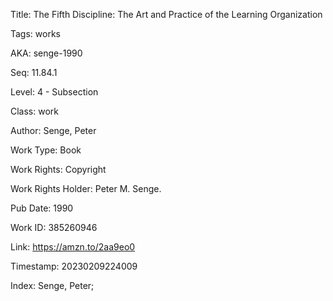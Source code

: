 Title:  The Fifth Discipline: The Art and Practice of the Learning Organization

Tags:   works

AKA:    senge-1990

Seq:    11.84.1

Level:  4 - Subsection

Class:  work

Author: Senge, Peter

Work Type: Book

Work Rights: Copyright

Work Rights Holder: Peter M. Senge.

Pub Date: 1990

Work ID: 385260946

Link:   https://amzn.to/2aa9eo0

Timestamp: 20230209224009

Index:  Senge, Peter; 
